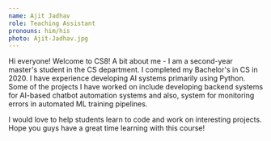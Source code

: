 ```yaml
---
name: Ajit Jadhav
role: Teaching Assistant
pronouns: him/his
photo: Ajit-Jadhav.jpg
---
```


Hi everyone! Welcome to CS8! A bit about me - I am a second-year master's student in the CS department. I completed my Bachelor's in CS in 2020. I have experience developing AI systems primarily using Python. Some of the projects I have worked on include developing backend systems for AI-based chatbot automation systems and also, system for monitoring errors in automated ML training pipelines. 

I would love to help students learn to code and work on interesting projects. Hope you guys have a great time learning with this course!

